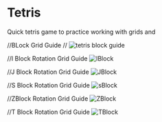 # Tetris

Quick tetris game to practice working with grids and

//BLock Grid Guide
//
![tetris block guide](https://user-images.githubusercontent.com/72698786/202856662-4f0381b3-e08a-432f-a190-b88767178e8b.png)


//I Block Rotation Grid Guide
![IBlock](https://user-images.githubusercontent.com/72698786/202858342-4f06df95-b686-4bf9-a97e-d39984d1bc64.png)


//J Block Rotation Grid Guide
![JBlock](https://user-images.githubusercontent.com/72698786/202860169-c631c7a6-5530-4574-98f6-a05cc42ad261.png)


//S Block Rotation Grid Guide
![sBlock](https://user-images.githubusercontent.com/72698786/202860663-70af476b-930d-408e-8db3-1844ef4943ec.png)


//ZBlock Rotation Grid Guide
![ZBlock](https://user-images.githubusercontent.com/72698786/202860871-ce3deee1-26ad-439c-b7e0-5ba7dee3f37b.png)


//T Block Rotation Grid Guide
![TBlock](https://user-images.githubusercontent.com/72698786/202861048-721765e2-28b1-4a9b-ba88-88d9abe1429a.png)



